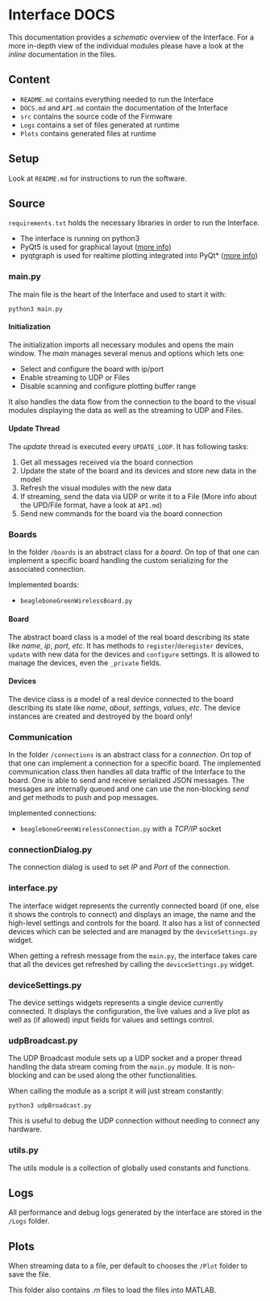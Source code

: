 # Interface DOCS

This documentation provides a *schematic* overview of the Interface. For a more in-depth view of the individual modules please have a look at the *inline* documentation in the files.

## Content

* `README.md` contains everything needed to run the Interface
* `DOCS.md` and `API.md` contain the documentation of the Interface
* `src` contains the source code of the Firmware
* `Logs` contains a set of files generated at runtime
* `Plots` contains generated files at runtime

## Setup

Look at `README.md` for instructions to run the software.

## Source

`requirements.txt` holds the necessary libraries in order to run the Interface.

* The interface is running on python3
* PyQt5 is used for graphical layout ([more info](https://pypi.org/project/PyQt5/))
* pyqtgraph is used for realtime plotting integrated into PyQt* ([more info](http://www.pyqtgraph.org))

### main.py

The main file is the heart of the Interface and used to start it with:

```
python3 main.py
```

#### Initialization

The initialization imports all necessary modules and opens the main window. The *main* manages several menus and options which lets one:

* Select and configure the board with ip/port
* Enable streaming to UDP or Files
* Disable scanning and configure plotting buffer range

It also handles the data flow from the connection to the board to the visual modules displaying the data as well as the streaming to UDP and Files.

#### Update Thread

The *update* thread is executed every `UPDATE_LOOP`. It has following tasks:

1. Get all messages received via the board connection
2. Update the state of the board and its devices and store new data in the model
3. Refresh the visual modules with the new data
4. If streaming, send the data via UDP or write it to a File (More info about the UPD/File format, have a look at `API.md`)
5. Send new commands for the board via the board connection

### Boards

In the folder `/boards` is an abstract class for a *board*. On top of that one can implement a specific board handling the custom serializing for the associated connection.

Implemented boards:

* `beagleboneGreenWirelessBoard.py`

#### Board

The abstract board class is a model of the real board describing its state like *name*, *ip*, *port*, *etc*. It has methods to `register`/`deregister` devices, `update` with new data for the devices and `configure` settings. It is allowed to manage the devices, even the `_private` fields.

#### Devices

The device class is a model of a real device connected to the board describing its state like *name*, *about*, *settings*, *values*, *etc*. The device instances are created and destroyed by the board only!

### Communication

In the folder `/connections` is an abstract class for a *connection*. On top of that one can implement a connection for a specific board. The implemented communication class then handles all data traffic of the Interface to the board. One is able to send and receive serialized JSON messages. The messages are internally queued and one can use the non-blocking *send* and *get* methods to push and pop messages.

Implemented connections:

* `beagleboneGreenWirelessConnection.py` with a *TCP/IP* socket

### connectionDialog.py

The connection dialog is used to set *IP* and *Port* of the connection.

### interface.py

The interface widget represents the currently connected board (if one, else it shows the controls to connect) and displays an image, the name and the high-level settings and controls for the board. It also has a list of connected devices which can be selected and are managed by the `deviceSettings.py` widget.

When getting a refresh message from the `main.py`, the interface takes care that all the devices get refreshed by calling the `deviceSettings.py` widget.

### deviceSettings.py

The device settings widgets represents a single device currently connected. It displays the configuration, the live values and a live plot as well as (if allowed) input fields for values and settings control.

### udpBroadcast.py

The UDP Broadcast module sets up a UDP socket and a proper thread handling the data stream coming from the `main.py` module. It is non-blocking and can be used along the other functionalities.

When calling the module as a script it will just stream constantly:

```
python3 udpBroadcast.py
```

This is useful to debug the UDP connection without needing to connect any hardware.

### utils.py

The utils module is a collection of globally used constants and functions.

## Logs

All performance and debug logs generated by the interface are stored in the `/Logs` folder.

## Plots

When streaming data to a file, per default to chooses the `/Plot` folder to save the file.

This folder also contains *.m* files to load the files into MATLAB.
